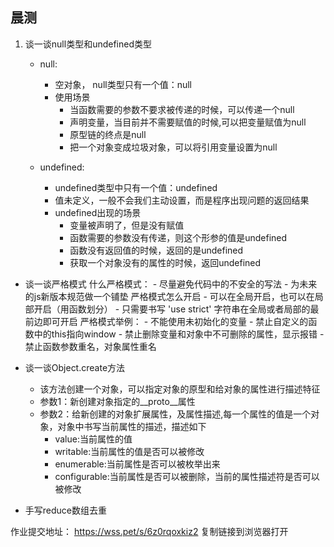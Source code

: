 ## 晨测
1. 谈一谈null类型和undefined类型
    - null:
        - 空对象， null类型只有一个值：null
        - 使用场景
            - 当函数需要的参数不要求被传递的时候，可以传递一个null
            - 声明变量，当目前并不需要赋值的时候,可以把变量赋值为null
            - 原型链的终点是null
            - 把一个对象变成垃圾对象，可以将引用变量设置为null

    - undefined:
        - undefined类型中只有一个值：undefined
        - 值未定义，一般不会我们主动设置，而是程序出现问题的返回结果
        - undefined出现的场景
            - 变量被声明了，但是没有赋值
            - 函数需要的参数没有传递，则这个形参的值是undefined
            - 函数没有返回值的时候，返回的是undefined
            - 获取一个对象没有的属性的时候，返回undefined

- 谈一谈严格模式
    什么严格模式：
        - 尽量避免代码中的不安全的写法
        - 为未来的js新版本规范做一个铺垫
    严格模式怎么开启
        - 可以在全局开启，也可以在局部开启（用函数划分）
        - 只需要书写 'use strict' 字符串在全局或者局部的最前边即可开启
    严格模式举例：
        - 不能使用未初始化的变量
        - 禁止自定义的函数中的this指向window
        - 禁止删除变量和对象中不可删除的属性，显示报错
        - 禁止函数参数重名，对象属性重名

- 谈一谈Object.create方法
    - 该方法创建一个对象，可以指定对象的原型和给对象的属性进行描述特征
    - 参数1：新创建对象指定的__proto__属性
    - 参数2：给新创建的对象扩展属性，及属性描述,每一个属性的值是一个对象，对象中书写当前属性的描述，描述如下
        - value:当前属性的值
        - writable:当前属性的值是否可以被修改
        - enumerable:当前属性是否可以被枚举出来
        - configurable:当前属性是否可以被删除，当前的属性描述符是否可以被修改

- 手写reduce数组去重


作业提交地址：
https://wss.pet/s/6z0rqoxkiz2 复制链接到浏览器打开

